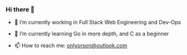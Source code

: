 ### Hi there 👋

- 🔭 I’m currently working in Full Stack Web Engineering and Dev-Ops
- 🌱 I’m currently learning Go in more depth, and C as a beginner

- 📫 How to reach me: onlyorson@outlook.com
